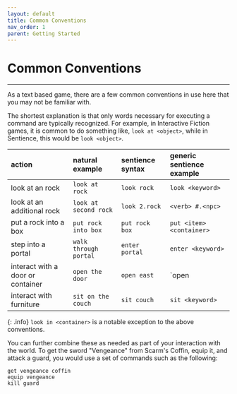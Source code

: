 ```yaml
---
layout: default
title: Common Conventions
nav_order: 1
parent: Getting Started
---
```

# Common Conventions
---
As a text based game, there are a few common conventions in use here that you may not be familiar with.

The shortest explanation is that only words necessary for executing a command are typically recognized. For example, in Interactive Fiction games, it is common to do something like, `look at <object>`, while in Sentience, this would be `look <object>`.

| action | natural example | sentience syntax | generic sentience example |
|:-------|:--------|:----------|:-------|
| look at an rock | `look at rock` | `look rock` | `look <keyword>` |
| look at an additional rock | `look at second rock` | `look 2.rock` | `<verb> #.<npc>` |
| put a rock into a box | `put rock into box` | `put rock box` | `put <item> <container>` |
| step into a portal | `walk through portal` | `enter portal` | `enter <keyword>` |
| interact with a door or container | `open the door` | `open east` | `open|close|lock|unlock <container|direction>` |
| interact with furniture | `sit on the couch` | `sit couch` | `sit <keyword>` |

{: .info}
`look in <container>` is a notable exception to the above conventions.

You can further combine these as needed as part of your interaction with the world. To get the sword "Vengeance" from Scarm's Coffin, equip it, and attack a guard, you would use a set of commands such as the following:

```
get vengeance coffin
equip vengeance
kill guard
```